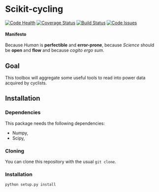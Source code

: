 Scikit-cycling
=========

[![Code Health](https://landscape.io/github/glemaitre/scikit-cycling/master/landscape.svg?style=flat)](https://landscape.io/github/glemaitre/scikit-cycling/master) [![Coverage Status](https://coveralls.io/repos/github/glemaitre/scikit-cycling/badge.svg?branch=master)](https://coveralls.io/github/glemaitre/scikit-cycling?branch=master) [![Build Status](https://travis-ci.org/glemaitre/scikit-cycling.svg?branch=master)](https://travis-ci.org/glemaitre/scikit-cycling) [![Code Issues](https://www.quantifiedcode.com/api/v1/project/ba315c8a63634cd6af7851d88db9fbcc/badge.svg)](https://www.quantifiedcode.com/app/project/ba315c8a63634cd6af7851d88db9fbcc)

#### Manifesto

Because *Human* is **perfectible** and **error-prone**, because *Science* should be **open** and **flow** and because *cogito ergo sum*.

Goal
----

This toolbox will aggregate some useful tools to read into power data acquired by cyclists.

Installation
------------

### Dependencies

This package needs the following dependencies:

* Numpy,
* Scipy,

### Cloning

You can clone this repository with the usual `git clone`.

### Installation

```
python setup.py install
```
